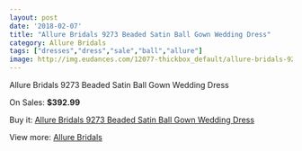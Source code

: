 ```yaml
---
layout: post
date: '2018-02-07'
title: "Allure Bridals 9273 Beaded Satin Ball Gown Wedding Dress"
category: Allure Bridals
tags: ["dresses","dress","sale","ball","allure"]
image: http://img.eudances.com/12077-thickbox_default/allure-bridals-9273-beaded-satin-ball-gown-wedding-dress.jpg
---
```

Allure Bridals 9273 Beaded Satin Ball Gown Wedding Dress

On Sales: **$392.99**
<a href="https://www.eudances.com/en/allure-bridals/3772-allure-bridals-9273-beaded-satin-ball-gown-wedding-dress.html"><amp-img layout="responsive" width="600" height="600" src="//img.eudances.com/12077-thickbox_default/allure-bridals-9273-beaded-satin-ball-gown-wedding-dress.jpg" alt="Allure Bridals 9273 Beaded Satin Ball Gown Wedding Dress 0" /></a>
<a href="https://www.eudances.com/en/allure-bridals/3772-allure-bridals-9273-beaded-satin-ball-gown-wedding-dress.html"><amp-img layout="responsive" width="600" height="600" src="//img.eudances.com/12080-thickbox_default/allure-bridals-9273-beaded-satin-ball-gown-wedding-dress.jpg" alt="Allure Bridals 9273 Beaded Satin Ball Gown Wedding Dress 1" /></a>
<a href="https://www.eudances.com/en/allure-bridals/3772-allure-bridals-9273-beaded-satin-ball-gown-wedding-dress.html"><amp-img layout="responsive" width="600" height="600" src="//img.eudances.com/12079-thickbox_default/allure-bridals-9273-beaded-satin-ball-gown-wedding-dress.jpg" alt="Allure Bridals 9273 Beaded Satin Ball Gown Wedding Dress 2" /></a>
<a href="https://www.eudances.com/en/allure-bridals/3772-allure-bridals-9273-beaded-satin-ball-gown-wedding-dress.html"><amp-img layout="responsive" width="600" height="600" src="//img.eudances.com/12078-thickbox_default/allure-bridals-9273-beaded-satin-ball-gown-wedding-dress.jpg" alt="Allure Bridals 9273 Beaded Satin Ball Gown Wedding Dress 3" /></a>

Buy it: [Allure Bridals 9273 Beaded Satin Ball Gown Wedding Dress](https://www.eudances.com/en/allure-bridals/3772-allure-bridals-9273-beaded-satin-ball-gown-wedding-dress.html "Allure Bridals 9273 Beaded Satin Ball Gown Wedding Dress")

View more: [Allure Bridals](https://www.eudances.com/en/2-allure-bridals "Allure Bridals")